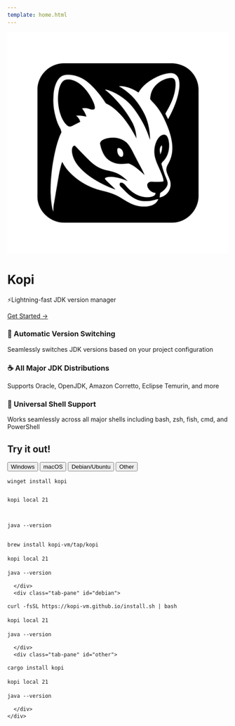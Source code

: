 ```yaml
---
template: home.html
---
```


<div class="hero">
  <img src="assets/logo_black.svg" alt="Kopi Logo" class="hero-logo">
  <div class="hero-content">
    <h1>Kopi</h1>
    <p class="tagline">⚡Lightning-fast JDK version manager</p>
    <a href="getting-started/installation.html" class="cta-button">Get Started →</a>
  </div>
</div>

<div class="features">
  <div class="feature">
    <h3>🚀 Automatic Version Switching</h3>
    <p>Seamlessly switches JDK versions based on your project configuration</p>
  </div>
  <div class="feature">
    <h3>☕ All Major JDK Distributions</h3>
    <p>Supports Oracle, OpenJDK, Amazon Corretto, Eclipse Temurin, and more</p>
  </div>
  <div class="feature">
    <h3>🐚 Universal Shell Support</h3>
    <p>Works seamlessly across all major shells including bash, zsh, fish, cmd, and PowerShell</p>
  </div>
</div>

<div class="try-it-out">
  <h2>Try it out!</h2>
</div>

<div class="code-example">
  <div class="tab-container">
    <div class="tab-buttons">
      <button class="tab-button" data-tab="windows">Windows</button>
      <button class="tab-button" data-tab="macos">macOS</button>
      <button class="tab-button" data-tab="debian">Debian/Ubuntu</button>
      <button class="tab-button" data-tab="other">Other</button>
    </div>
    <div class="tab-content">
      <div class="tab-pane" id="windows">
<pre><code>winget install kopi

kopi local 21

java --version</code></pre>

</div>
<div class="tab-pane" id="macos">

<pre><code>brew install kopi-vm/tap/kopi

kopi local 21

java --version</code></pre>

      </div>
      <div class="tab-pane" id="debian">

<pre><code>curl -fsSL https://kopi-vm.github.io/install.sh | bash

kopi local 21

java --version</code></pre>

      </div>
      <div class="tab-pane" id="other">

<pre><code>cargo install kopi

kopi local 21

java --version</code></pre>

      </div>
    </div>

  </div>
</div>
